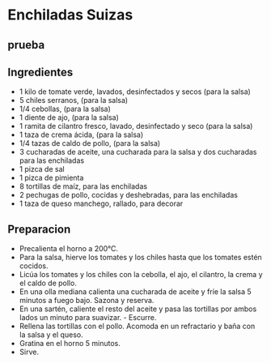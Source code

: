 # Enchiladas Suizas

## prueba

## Ingredientes

- 1 kilo de tomate verde, lavados, desinfectados y secos (para la salsa)
- 5 chiles serranos, (para la salsa)
- 1/4 cebollas, (para la salsa)
- 1 diente de ajo, (para la salsa)
- 1 ramita de cilantro fresco, lavado, desinfectado y seco (para la salsa)
- 1 taza de crema ácida, (para la salsa)
- 1/4 tazas de caldo de pollo, (para la salsa)
- 3 cucharadas de aceite, una cucharada para la salsa y dos cucharadas para las enchiladas
- 1 pizca de sal
- 1 pizca de pimienta
- 8 tortillas de maíz, para las enchiladas
- 2 pechugas de pollo, cocidas y deshebradas, para las enchiladas
- 1 taza de queso manchego, rallado, para decorar

## Preparacion

- Precalienta el horno a 200°C.
- Para la salsa, hierve los tomates y los chiles hasta que los tomates estén cocidos.
- Licúa los tomates y los chiles con la cebolla, el ajo, el cilantro, la crema y el caldo de pollo.
- En una olla mediana calienta una cucharada de aceite y fríe la salsa 5 minutos a fuego bajo. Sazona y reserva.
- En una sartén, caliente el resto del aceite y pasa las tortillas por ambos lados un minuto para suavizar. - Escurre.
- Rellena las tortillas con el pollo. Acomoda en un refractario y baña con la salsa y el queso.
- Gratina en el horno 5 minutos.
- Sirve.
